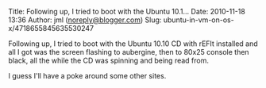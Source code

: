 Title: Following up, I tried to boot with the Ubuntu 10.1...
Date: 2010-11-18 13:36
Author: jml (noreply@blogger.com)
Slug: ubuntu-in-vm-on-os-x/4718655845635530247

Following up, I tried to boot with the Ubuntu 10.10 CD with rEFIt
installed and all I got was the screen flashing to aubergine, then to
80x25 console then black, all the while the CD was spinning and being
read from.  
  
I guess I'll have a poke around some other sites.

